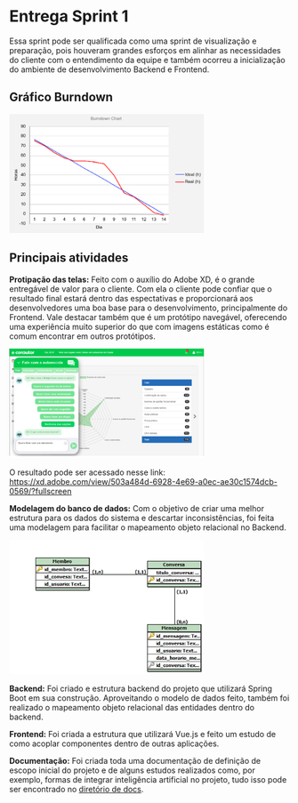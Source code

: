 # Entrega Sprint 1

Essa sprint pode ser qualificada como uma sprint de visualização e preparação, pois houveram grandes esforços
em alinhar as necessidades do cliente com o entendimento da equipe e também ocorreu a inicialização do
ambiente de desenvolvimento Backend e Frontend.

## Gráfico Burndown

<img src="burndown1.png" width="350" title="Burndown">

## Principais atividades

**Protipação das telas:** Feito com o auxílio do Adobe XD, é o grande entregável de valor para o cliente.
Com ela o cliente pode confiar que o resultado final estará dentro das espectativas e proporcionará aos
desenvolvedores uma boa base para o desenvolvimento, principalmente do Frontend. Vale destacar também que
é um protótipo navegável, oferecendo uma experiência muito superior do que com imagens estáticas como é
comum encontrar em outros protótipos.

<img src="exemplo_tela.png" width="350" title="Burndown">

O resultado pode ser acessado nesse link: https://xd.adobe.com/view/503a484d-6928-4e69-a0ec-ae30c1574dcb-0569/?fullscreen

**Modelagem do banco de dados:** Com o objetivo de criar uma melhor estrutura para os dados do sistema e descartar
inconsistências, foi feita uma modelagem para facilitar o mapeamento objeto relacional no Backend.

<img src="modelo_logico_bd.jpg" width="350" title="Burndown">

**Backend:** Foi criado e estrutura backend do projeto que utilizará Spring Boot em sua construção.
Aproveitando o modelo de dados feito, também foi realizado o mapeamento objeto relacional das entidades
dentro do backend.

**Frontend:** Foi criada a estrutura que utilizará Vue.js e feito um estudo de como acoplar componentes dentro de
outras aplicações.

**Documentação:** Foi criada toda uma documentação de definição de escopo inicial do projeto e de alguns estudos
realizados como, por exemplo, formas de integrar inteligência artificial no projeto, tudo isso pode ser
encontrado no [diretório de docs](https://github.com/ads-fatec-team3/chatbot/tree/master/docs).
